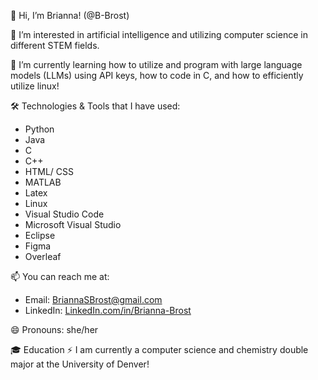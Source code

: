 👋 Hi, I’m Brianna! (@B-Brost)

👀 I’m interested in artificial intelligence and utilizing computer science in different STEM fields.

🌱 I’m currently learning how to utilize and program with large language models (LLMs) using API keys, how to code in C, and how to efficiently utilize linux!

🛠️ Technologies & Tools that I have used:
- Python
- Java
- C
- C++
- HTML/ CSS
- MATLAB
- Latex
- Linux
- Visual Studio Code
- Microsoft Visual Studio
- Eclipse
- Figma
- Overleaf

📫 You can reach me at:
- Email: [BriannaSBrost@gmail.com](mailto:BriannaSBrost@gmail.com)
- LinkedIn: [LinkedIn.com/in/Brianna-Brost](LinkedIn.com/in/Brianna-Brost)

😄 Pronouns: she/her

🎓 Education
⚡ I am currently a computer science and chemistry double major at the University of Denver!

<!---
B-Brost/B-Brost is a ✨ special ✨ repository because its `README.md` (this file) appears on your GitHub profile.
You can click the Preview link to take a look at your changes.
--->
